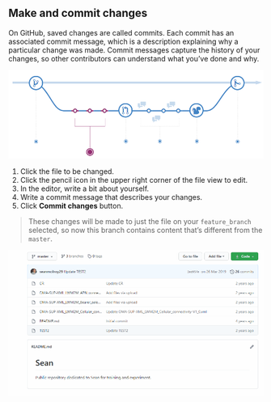 ## Make and commit changes
On GitHub, saved changes are called commits. Each commit has an associated commit message, which is a description explaining why a particular change was made. Commit messages capture the history of your changes, so other contributors can understand what you’ve done and why.

![Commits](./img/commits.PNG)


1. Click the file to be changed.
1. Click the  pencil icon in the upper right corner of the file view to edit.
1. In the editor, write a bit about yourself.
1. Write a commit message that describes your changes.
1. Click **Commit changes** button.

> These changes will be made to just the file on your ```feature_branch``` selected, so now this branch contains content that’s different from the ```master```.

![GitHub Workflow](./gifs/add_commits.gif)
